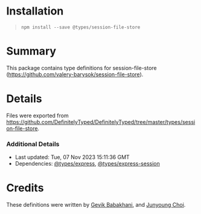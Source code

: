# Installation
> `npm install --save @types/session-file-store`

# Summary
This package contains type definitions for session-file-store (https://github.com/valery-barysok/session-file-store).

# Details
Files were exported from https://github.com/DefinitelyTyped/DefinitelyTyped/tree/master/types/session-file-store.

### Additional Details
 * Last updated: Tue, 07 Nov 2023 15:11:36 GMT
 * Dependencies: [@types/express](https://npmjs.com/package/@types/express), [@types/express-session](https://npmjs.com/package/@types/express-session)

# Credits
These definitions were written by [Gevik Babakhani](https://github.com/blendsdk), and [Junyoung Choi](https://github.com/rokt33r).
